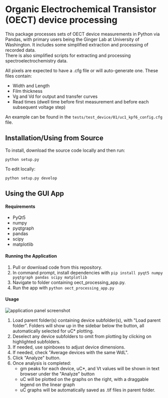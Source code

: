 # Organic Electrochemical Transistor (OECT) device processing

This package processes sets of OECT device measurements in Python via Pandas, with primary users being the Ginger Lab at University of Washington.
It includes some simplified extraction and processing of recorded data.  
There is also simplified scripts for extracting and processing spectroelectrochemistry data.  

All pixels are expected to have a .cfg file or will auto-generate one. These files contain:
* Width and Length
* Film thickness
* Vg and Vd for output and transfer curves
* Read times (dwell time before first measurement and before each subsequent voltage step)

An example can be found in the ```tests/test_device/01/uc1_kpf6_config.cfg``` file.

## Installation/Using from Source
To install, download the source code locally and then run:

```python setup.py```

To edit locally:

```python setup.py develop```

## Using the GUI App

#### Requirements
- PyQt5
- numpy
- pyqtgraph
- pandas
- scipy
- matplotlib

#### Running the Application
1. Pull or download code from this repository.
2. In command prompt, install dependencies with
```pip install pyqt5 numpy pyqtgraph pandas scipy matplotlib```
3. Navigate to folder containing oect_processing_app.py.
4. Run the app with ```python oect_processing_app.py```

#### Usage
![application panel screenshot](https://github.com/rajgiriUW/OECT_processing/blob/master/app_panel.jpg)
1. Load parent folder(s) containing device subfolder(s), with "Load parent folder". Folders will show up in the sidebar below the button, all automatically selected for uC* plotting.
2. Deselect any device subfolders to omit from plotting by clicking on highlighted subfolders. 
3. If needed, use spinboxes to adjust device dimensions.
4. If needed, check "Average devices with the same WdL".
5. Click "Analyze" button. 
6. Once analysis is completed:
   - gm peaks for each device, uC*, and Vt values will be shown in text browser under the "Analyze" button
   - uC will be plotted on the graphs on the right, with a draggable legend on the linear graph
   - uC graphs will be automatically saved as .tif files in parent folder.
